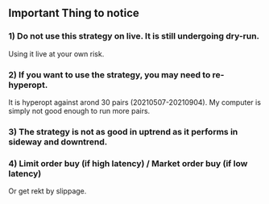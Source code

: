 
## Important Thing to notice
### 1) Do not use this strategy on live. It is still undergoing dry-run. 
Using it live at your own risk.
### 2) If you want to use the strategy, you may need to re-hyperopt. 
It is hyperopt against arond 30 pairs (20210507-20210904). My computer is simply not good enough to run more pairs.
### 3) The strategy is not as good in uptrend as it performs in sideway and downtrend.
### 4) Limit order buy (if high latency) / Market order buy (if low latency) 
Or get rekt by slippage.
